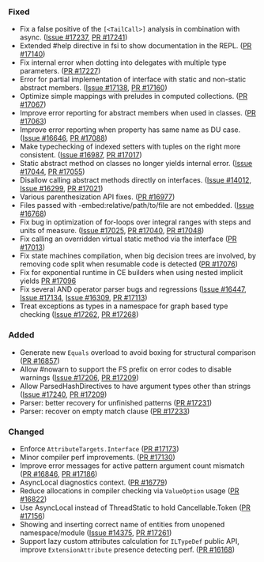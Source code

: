 ### Fixed

* Fix a false positive of the `[<TailCall>]` analysis in combination with async. ([Issue #17237](https://github.com/dotnet/fsharp/issues/17237), [PR #17241](https://github.com/dotnet/fsharp/pull/17241))
* Extended #help directive in fsi to show documentation in the REPL. ([PR #17140](https://github.com/dotnet/fsharp/pull/17140))
* Fix internal error when dotting into delegates with multiple type parameters. ([PR #17227](https://github.com/dotnet/fsharp/pull/17227))
* Error for partial implementation of interface with static and non-static abstract members. ([Issue #17138](https://github.com/dotnet/fsharp/issues/17138), [PR #17160](https://github.com/dotnet/fsharp/pull/17160))
* Optimize simple mappings with preludes in computed collections. ([PR #17067](https://github.com/dotnet/fsharp/pull/17067))
* Improve error reporting for abstract members when used in classes. ([PR #17063](https://github.com/dotnet/fsharp/pull/17063))
* Improve error reporting when property has same name as DU case. ([Issue #16646](https://github.com/dotnet/fsharp/issues/16646), [PR #17088](https://github.com/dotnet/fsharp/pull/17088))
* Make typechecking of indexed setters with tuples on the right more consistent. ([Issue #16987](https://github.com/dotnet/fsharp/issues/16987), [PR #17017](https://github.com/dotnet/fsharp/pull/17017))
* Static abstract method on classes no longer yields internal error. ([Issue #17044](https://github.com/dotnet/fsharp/issues/17044), [PR #17055](https://github.com/dotnet/fsharp/pull/17055))
* Disallow calling abstract methods directly on interfaces. ([Issue #14012](https://github.com/dotnet/fsharp/issues/14012), [Issue #16299](https://github.com/dotnet/fsharp/issues/16299), [PR #17021](https://github.com/dotnet/fsharp/pull/17021))
* Various parenthesization API fixes. ([PR #16977](https://github.com/dotnet/fsharp/pull/16977)) 
* Files passed with -embed:relative/path/to/file are not embedded. ([Issue #16768](https://github.com/dotnet/fsharp/pull/17068))
* Fix bug in optimization of for-loops over integral ranges with steps and units of measure. ([Issue #17025](https://github.com/dotnet/fsharp/issues/17025), [PR #17040](https://github.com/dotnet/fsharp/pull/17040), [PR #17048](https://github.com/dotnet/fsharp/pull/17048))
* Fix calling an overridden virtual static method via the interface ([PR #17013](https://github.com/dotnet/fsharp/pull/17013))
* Fix state machines compilation, when big decision trees are involved, by removing code split when resumable code is detected ([PR #17076](https://github.com/dotnet/fsharp/pull/17076))
* Fix for exponential runtime in CE builders when using nested implicit yields [PR #17096](https://github.com/dotnet/fsharp/pull/17096)
* Fix several AND operator parser bugs and regressions ([Issue #16447](https://github.com/dotnet/fsharp/issues/16447), [Issue #17134](https://github.com/dotnet/fsharp/issues/17134), [Issue #16309](https://github.com/dotnet/fsharp/issues/16309), [PR #17113](https://github.com/dotnet/fsharp/pull/17113))
* Treat exceptions as types in a namespace for graph based type checking ([Issue #17262](https://github.com/dotnet/fsharp/issues/17262), [PR #17268](https://github.com/dotnet/fsharp/pull/17268))

### Added

* Generate new `Equals` overload to avoid boxing for structural comparison ([PR #16857](https://github.com/dotnet/fsharp/pull/16857))
* Allow #nowarn to support the FS prefix on error codes to disable warnings ([Issue #17206](https://github.com/dotnet/fsharp/issues/16447), [PR #17209](https://github.com/dotnet/fsharp/pull/17209))
* Allow ParsedHashDirectives to have argument types other than strings ([Issue #17240](https://github.com/dotnet/fsharp/issues/16447), [PR #17209](https://github.com/dotnet/fsharp/pull/17209))
* Parser: better recovery for unfinished patterns ([PR #17231](https://github.com/dotnet/fsharp/pull/17231))
* Parser: recover on empty match clause ([PR #17233](https://github.com/dotnet/fsharp/pull/17233))

### Changed
* Enforce `AttributeTargets.Interface` ([PR #17173](https://github.com/dotnet/fsharp/pull/17173))
* Minor compiler perf improvements. ([PR #17130](https://github.com/dotnet/fsharp/pull/17130))
* Improve error messages for active pattern argument count mismatch ([PR #16846](https://github.com/dotnet/fsharp/pull/16846), [PR #17186](https://github.com/dotnet/fsharp/pull/17186))
* AsyncLocal diagnostics context. ([PR #16779](https://github.com/dotnet/fsharp/pull/16779))
* Reduce allocations in compiler checking via `ValueOption` usage ([PR #16822](https://github.com/dotnet/fsharp/pull/16822))
* Use AsyncLocal instead of ThreadStatic to hold Cancellable.Token ([PR #17156](https://github.com/dotnet/fsharp/pull/17156))
* Showing and inserting correct name of entities from unopened namespace/module ([Issue #14375](https://github.com/dotnet/fsharp/issues/14375), [PR #17261](https://github.com/dotnet/fsharp/pull/17261))
* Support lazy custom attributes calculation for `ILTypeDef` public API, improve `ExtensionAttribute` presence detecting perf. ([PR #16168](https://github.com/dotnet/fsharp/pull/16168))
